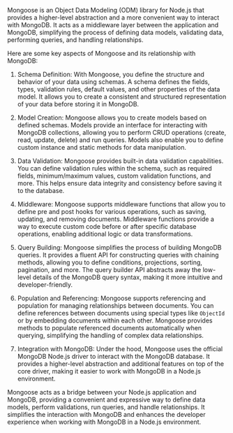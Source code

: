 Mongoose is an Object Data Modeling (ODM) library for Node.js that provides a higher-level abstraction and a more convenient way to interact with MongoDB. It acts as a middleware layer between the application and MongoDB, simplifying the process of defining data models, validating data, performing queries, and handling relationships.

Here are some key aspects of Mongoose and its relationship with MongoDB:

01. Schema Definition: With Mongoose, you define the structure and behavior of your data using schemas. A schema defines the fields, types, validation rules, default values, and other properties of the data model. It allows you to create a consistent and structured representation of your data before storing it in MongoDB.

02. Model Creation: Mongoose allows you to create models based on defined schemas. Models provide an interface for interacting with MongoDB collections, allowing you to perform CRUD operations (create, read, update, delete) and run queries. Models also enable you to define custom instance and static methods for data manipulation.

03. Data Validation: Mongoose provides built-in data validation capabilities. You can define validation rules within the schema, such as required fields, minimum/maximum values, custom validation functions, and more. This helps ensure data integrity and consistency before saving it to the database.

04. Middleware: Mongoose supports middleware functions that allow you to define pre and post hooks for various operations, such as saving, updating, and removing documents. Middleware functions provide a way to execute custom code before or after specific database operations, enabling additional logic or data transformations.

05. Query Building: Mongoose simplifies the process of building MongoDB queries. It provides a fluent API for constructing queries with chaining methods, allowing you to define conditions, projections, sorting, pagination, and more. The query builder API abstracts away the low-level details of the MongoDB query syntax, making it more intuitive and developer-friendly.

06. Population and Referencing: Mongoose supports referencing and population for managing relationships between documents. You can define references between documents using special types like `ObjectId` or by embedding documents within each other. Mongoose provides methods to populate referenced documents automatically when querying, simplifying the handling of complex data relationships.

07. Integration with MongoDB: Under the hood, Mongoose uses the official MongoDB Node.js driver to interact with the MongoDB database. It provides a higher-level abstraction and additional features on top of the core driver, making it easier to work with MongoDB in a Node.js environment.

Mongoose acts as a bridge between your Node.js application and MongoDB, providing a convenient and expressive way to define data models, perform validations, run queries, and handle relationships. It simplifies the interaction with MongoDB and enhances the developer experience when working with MongoDB in a Node.js environment.